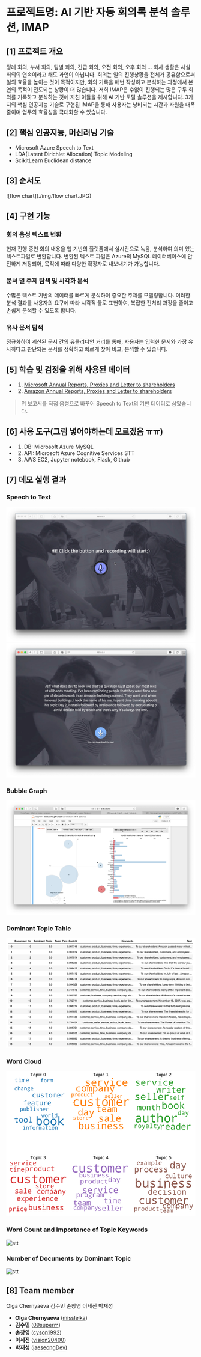 # 프로젝트명: AI 기반 자동 회의록 분석 솔루션, IMAP

## [1] 프로젝트 개요
정례 회의, 부서 회의, 팀별 회의, 긴급 회의, 오전 회의, 오후 회의 … 회사 생활은 사실 회의의 연속이라고 해도 과언이 아닙니다. 회의는 일의 진행상황을 전체가 공유함으로써 일의 효율을 높이는 것이 목적이지만, 회의 기록을 매번 작성하고 분석하는 과정에서 본연의 목적이 전도되는 상황이 더 많습니다.  저희 IMAP은 수없이 진행되는 많은 구두 회의를 기록하고 분석하는 것에 지친 이들을 위해 AI 기반 토탈 솔루션을 제시합니다. 3가지의 핵심 인공지능 기술로 구현된 IMAP을 통해 사용자는 낭비되는 시간과 자원을 대폭 줄이며 업무의 효율성을 극대화할 수 있습니다.

## [2] 핵심 인공지능, 머신러닝 기술
- Microsoft Azure Speech to Text
- LDA(Latent Dirichlet Allocation) Topic Modeling
- ScikitLearn Euclidean distance

## [3] 순서도
![flow chart](./img/flow chart.JPG)

## [4] 구현 기능
### 회의 음성 텍스트 변환
현재 진행 중인 회의 내용을 웹 기반의 플랫폼에서 실시간으로 녹음, 분석하여 의미 있는 텍스트파일로 변환합니다. 변환된 텍스트 파일은 Azure의 MySQL 데이터베이스에 안전하게 저장되어, 목적에 따라 다양한 확장자로 내보내기가 가능합니다.

### 문서 별 주제 탐색 및 시각화 분석
수많은 텍스트 기반의 데이터를 빠르게 분석하여 중요한 주제를 모델링합니다. 이러한 분석 결과를 사용자의 요구에 따라 시각적 툴로 표현하여, 복잡한 전처리 과정을 줄이고 손쉽게 분석할 수 있도록 합니다.

### 유사 문서 탐색
정규화하여 계산된 문서 간의 유클리디언 거리를 통해, 사용자는 입력한 문서와 가장 유사하다고 판단되는 문서를 정확하고 빠르게 찾아 비교, 분석할 수 있습니다.

## [5] 학습 및 검정을 위해 사용된 데이터
- 1. [Microsoft Annual Reports, Proxies and Letter to shareholders](https://www.microsoft.com/en-us/Investor/annual-reports.aspx)
- 2. [Amazon Annual Reports, Proxies and Letter to shareholders](https://ir.aboutamazon.com/annual-reports)
> 위 보고서를 직접 음성으로 바꾸어 Speech to Text의 기반 데이터로 삼았습니다.

## [6] 사용 도구(그림 넣어야하는데 모르겠음 ㅠㅠ)
- 1. DB: Microsoft Azure MySQL
- 2. API: Microsoft Azure Cognitive Services STT
- 3. AWS EC2, Jupyter notebook, Flask, Github

## [7] 데모 실행 결과
### Speech to Text
![stt](./img/record.png)
![download_text](./img/download_text.png)

### Bubble Graph
![Bubble_Graph](./img/graph.png)

### Dominant Topic Table
![Dominat Topic Table](./img/structure.png)

### Word Cloud
![word Cloud](./img/word_cloud.png)

### Word Count and Importance of Topic Keywords
![stt](https://user-images.githubusercontent.com/41162249/75070619-f5e14e80-5536-11ea-97ae-a25b16e3f8ad.JPG)

### Number of Documents by Dominant Topic
![stt](https://user-images.githubusercontent.com/41162249/75070619-f5e14e80-5536-11ea-97ae-a25b16e3f8ad.JPG)


## [8] Team member	
Olga Chernyaeva  김수민  손창영  이세진  박재성
*  **Olga Chernyaeva** ([misslelka](https://github.com/misslelka))
*  **김수민** ([09superm](https://github.com/09superm))
*  **손창영** ([cyson1992](https://github.com/cyson1992))
*  **이세진** ([vision20400](https://github.com/vision20400))
*  **박재성** ([jaeseongDev](https://github.com/jaeseongDev))
